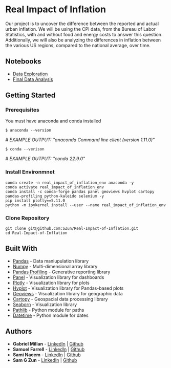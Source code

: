 # Real Impact of Inflation

Our project is to uncover the difference between the reported and actual urban inflation. We will be using the CPI data, from the Bureau of Labor Statistics, with and without food and energy costs to answer this question. Additionally, we will also be analyzing the differences in inflation between the various US regions, compared to the national average, over time.

## Notebooks
- [Data Exploration](./Real-Impact-Of-Inflation.ipynb)
- [Final Data Analysis](./Real-Impact-Of-Inflation.ipynb)

<!-- Images Here -->
<!-- []() -->


## Getting Started

### Prerequisites

You must have anaconda and conda installed

```
$ anaconda --version
```
*# EXAMPLE OUTPUT: "anaconda Command line client (version 1.11.0)"*
```
$ conda --verison
```
*# EXAMPLE OUTPUT: "conda 22.9.0"*

### Install Environmnet
```
conda create -n real_impact_of_inflation_env anaconda -y
conda activate real_impact_of_inflation_env
conda install -c conda-forge pandas panel geoviews hvplot cartopy pandas-profiling python-kaleido selenium -y
pip install plotly==5.11.0
python -m ipykernel install --user --name real_impact_of_inflation_env
```

### Clone Repository
```
git clone git@github.com:SZun/Real-Impact-of-Inflation.git
cd Real-Impact-of-Inflation
```

## Built With

- [Pandas](https://pandas.pydata.org/docs/#) - Data maniupulation library
- [Numpy](https://numpy.org/) - Multi-dimensional array library
- [Pandas Profiling](https://github.com/ydataai/pandas-profiling) - Generative reporting library
- [Panel](https://panel.holoviz.org/) - Visualization library for dashboards
- [Plotly](https://plotly.com/python/) - Visualization library for plots
- [Hvplot](https://hvplot.holoviz.org/) - Visualization library for Pandas-based plots
- [Geoviews](https://geoviews.org/#) - Visualization library for geographic data
- [Cartopy](https://scitools.org.uk/cartopy/docs/latest/) - Geospacial data processing library
- [Seaborn](https://seaborn.pydata.org/) - Visualization library
- [Pathlib](https://plotly.com/python/) - Python module for paths
- [Datetime](https://plotly.com/python/) - Python module for dates


## Authors
- **Gabriel Millan** - [LinkedIn](https://www.linkedin.com/in/millangabriel/) | [Github](https://github.com/gjmillan)
- **Samuel Farrell** - [LinkedIn](https://www.linkedin.com/in/samuelcfarrell/) | [Github](https://github.com/SamCFarrell)
- **Sami Naeem** - [LinkedIn](https://www.linkedin.com/in/samimuhammad/) | [Github](https://github.com/SZun)
- **Sam G Zun** - [LinkedIn](https://www.linkedin.com/in/szun/) | [Github](https://github.com/SZun)